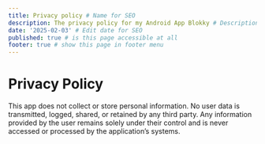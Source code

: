 ```yaml
---
title: Privacy policy # Name for SEO
description: The privacy policy for my Android App Blokky # Description for SEO
date: '2025-02-03' # Edit date for SEO
published: true # is this page accessible at all
footer: true # show this page in footer menu
---
```


# Privacy Policy

This app does not collect or store personal information. No user data is transmitted, logged, shared, or retained by any third party. Any information provided by the user remains solely under their control and is never accessed or processed by the application’s systems.